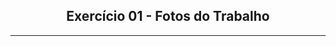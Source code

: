 <!DOCTYPE html>
<html>
  <head>
    <meta charset="UTF-8">
  </head>
  <body>
    <div align = "center">
      <h2> Exercício 01 - Fotos do Trabalho </h2>
      <hr>
    </div>
  </body>
</html>
